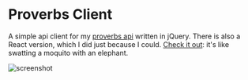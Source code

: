 # Proverbs Client

A simple api client for my [proverbs
api](https://github.com/samover/proverbs_api) written in jQuery. There is also a
React version, which I did just because I could. [Check it
out](https://github.com/samover/proverbs_client/tree/reactify): it's like
swatting a moquito with an elephant.

![screenshot]( http://i.imgur.com/fkrfQ8p.png )
